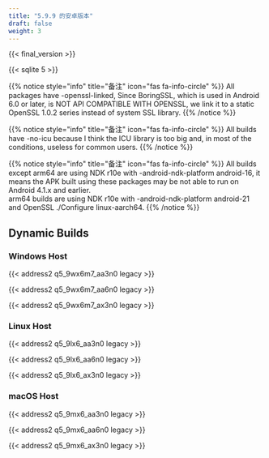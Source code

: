 ```yaml
---
title: "5.9.9 的安卓版本"
draft: false
weight: 3
---
```


{{< final_version >}}

{{< sqlite 5 >}}

{{% notice style="info" title="备注"  icon="fas fa-info-circle" %}}
All packages have -openssl-linked, Since BoringSSL, which is used in Android 6.0 or later, is NOT API COMPATIBLE WITH OPENSSL, we link it to a static OpenSSL 1.0.2 series instead of system SSL library.
{{% /notice %}}

{{% notice style="info" title="备注"  icon="fas fa-info-circle" %}}
All builds have -no-icu because I think the ICU library is too big and, in most of the conditions, useless for common users.
{{% /notice %}}

{{% notice style="info" title="备注"  icon="fas fa-info-circle" %}}
All builds except arm64 are using NDK r10e with -android-ndk-platform android-16, it means the APK built using these packages may be not able to run on Android 4.1.x and earlier.  
arm64 builds are using NDK r10e with -android-ndk-platform android-21 and OpenSSL ./Configure linux-aarch64.
{{% /notice %}}

## Dynamic Builds

### Windows Host

{{< address2 q5_9wx6m7_aa3n0 legacy >}}

{{< address2 q5_9wx6m7_aa6n0 legacy >}}

{{< address2 q5_9wx6m7_ax3n0 legacy >}}

### Linux Host

{{< address2 q5_9lx6_aa3n0 legacy >}}

{{< address2 q5_9lx6_aa6n0 legacy >}}

{{< address2 q5_9lx6_ax3n0 legacy >}}

### macOS Host

{{< address2 q5_9mx6_aa3n0 legacy >}}

{{< address2 q5_9mx6_aa6n0 legacy >}}

{{< address2 q5_9mx6_ax3n0 legacy >}}
